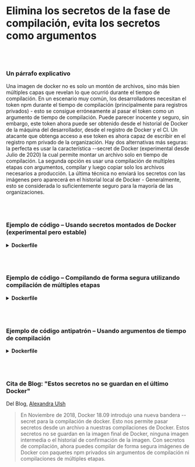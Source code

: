 # Elimina los secretos de la fase de compilación, evita los secretos como argumentos

<br/><br/>

### Un párrafo explicativo


Una imagen de docker no es solo un montón de archivos, sino más bien múltiples capas que revelan lo que ocurrió durante el tiempo de compilación. En un escenario muy común, los desarrolladores necesitan el token npm durante el tiempo de compilación (principalmente para registros privados) - esto se consigue erróneamente al pasar el token como un argumento de tiempo de compilación. Puede parecer inocente y seguro, sin embargo, este token ahora puede ser obtenido desde el historial de Docker de la máquina del desarrollador, desde el registro de Docker y el CI. Un atacante que obtenga acceso a ese token es ahora capaz de escribir en el registro npm privado de la organización. Hay dos alternativas más seguras: la perfecta es usar la característica --secret de Docker (experimental desde Julio de 2020) la cual permite montar un archivo solo en tiempo de compilación. La segunda opción es usar una compilación de multiples etapas con argumentos, compilar y luego copiar solo los archivos necesarios a producción. La última técnica no enviará los secretos con las imágenes pero aparecerá en el historial local de Docker - Generalmente, esto se considerada lo suficientemente seguro para la mayoría de las organizaciones. 

<br/><br/>

### Ejemplo de código – Usando secretos montados de Docker (experimental pero estable)

<details>

<summary><strong>Dockerfile</strong></summary>

```dockerfile
# sintaxis = docker/dockerfile:1.0-experimental

FROM node:12-slim

WORKDIR /usr/src/app
COPY package.json package-lock.json ./
RUN --mount=type=secret,id=npm,target=/root/.npmrc npm ci

# El resto viene aquí
```

</details>

<br/><br/>

### Ejemplo de código – Compilando de forma segura utilizando compilación de múltiples etapas

<details>

<summary><strong>Dockerfile</strong></summary>

```dockerfile
FROM node:12-slim AS build

ARG NPM_TOKEN

WORKDIR /usr/src/app
COPY . /dist

RUN echo "//registry.npmjs.org/:\_authToken=\$NPM_TOKEN" > .npmrc && \
 npm ci --production && \
 rm -f .npmrc


FROM build as prod

COPY --from=build /dist /dist
CMD ["node", "index.js"]

# ARG y .npmrc no aparecerán en la imagen final, pero se pueden encontrar en la lista de imágenes no etiquetadas del daemon de Docker - asegúrese de eliminarlos.
```

</details>

<br/><br/>

### Ejemplo de código antipatrón – Usando argumentos de tiempo de compilación

<details>

<summary><strong>Dockerfile</strong></summary>

```dockerfile
FROM node:12-slim

ARG NPM_TOKEN

WORKDIR /usr/src/app
COPY . /dist

RUN echo "//registry.npmjs.org/:\_authToken=\$NPM_TOKEN" > .npmrc && \
 npm ci --production && \
 rm -f .npmrc

# Eliminando el .npmrc dentro del mismo comando de copia no lo guardará dentro de la capa, sin embargo, se puede encontrar en el historial de imágenes

CMD ["node", "index.js"]
```

</details>

<br/><br/>

### Cita de Blog: "Estos secretos no se guardan en el último Docker"

Del Blog, [Alexandra Ulsh](https://www.alexandraulsh.com/2019/02/24/docker-build-secrets-and-npmrc/?fbclid=IwAR0EAr1nr4_QiGzlNQcQKkd9rem19an9atJRO_8-n7oOZXwprToFQ53Y0KQ)

> En Noviembre de 2018, Docker 18.09 introdujo una nueva bandera --secret para la compilación de docker. Esto nos permite pasar secretos desde un archivo a nuestras compilaciones de Docker. Estos secretos no se guardan en la imagen final de Docker, ninguna imagen intermedia o el historial de confirmación de la imagen. Con secretos de compilación, ahora puedes compilar de forma segura imágenes de Docker con paquetes npm privados sin argumentos de compilación ni compilaciones de múltiples etapas.

```

```
